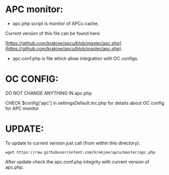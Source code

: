 
# APC monitor:

* apc.php script is monitor of APCu cache.

Current version of this file can be found here:

[https://github.com/krakjoe/apcu/blob/master/apc.php](https://github.com/krakjoe/apcu/blob/master/apc.php)

* apc.conf.php is file which allow integration with OC configs. 


# OC CONFIG:

DO NOT CHANGE ANYTHING IN apc.php

CHECK $config['apc'] in settingsDefault.inc.php for details about OC config for APC monitor


# UPDATE:

To update to current version just call (from within this directory):

`wget https://raw.githubusercontent.com/krakjoe/apcu/master/apc.php`

After update check the apc.conf.php integrity with current version of apc.php.

